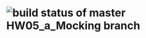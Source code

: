 # ![build status of master](https://travis-ci.com/qiblaqi/GitHubApi567.svg?branch=HW05_a_Mocking) HW05_a_Mocking branch
